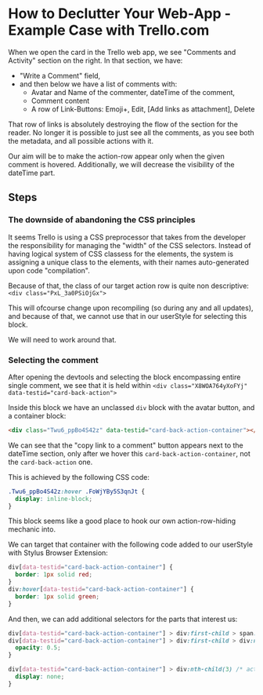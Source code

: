 # How to Declutter Your Web-App - Example Case with Trello.com

When we open the card in the Trello web app, we see "Comments and Activity" section on the right.
In that section, we have:

- "Write a Comment" field,
- and then below we have a list of comments with:
  - Avatar and Name of the commenter, dateTime of the comment,
  - Comment content
  - A row of Link-Buttons: Emoji+, Edit, [Add links as attachment], Delete

That row of links is absolutely destroying the flow of the section for the reader. No longer it is possible to just see all the comments, as you see both the metadata, and all possible actions with it.

Our aim will be to make the action-row appear only when the given comment is hovered.
Additionally, we will decrease the visibility of the dateTime part.

## Steps

### The downside of abandoning the CSS principles

It seems Trello is using a CSS preprocessor that takes from the developer the responsibility for managing the "width" of the CSS selectors. Instead of having logical system of CSS classess for the elements, the system is assigning a unique class to the elements, with their names auto-generated upon code "compilation".

Because of that, the class of our target action row is quite non descriptive: `<div class="PxL_3a0PSiOjGx">`

This will ofcourse change upon recompiling (so during any and all updates), and because of that, we cannot use that in our userStyle for selecting this block.

We will need to work around that.

### Selecting the comment

After opening the devtools and selecting the block encompassing entire single comment, we see that it is held within `<div class="X8WOA764yXoFYj" data-testid="card-back-action">`

Inside this block we have an unclassed `div` block with the avatar button, and a container block:

```html
<div class="Twu6_ppBo4S42z" data-testid="card-back-action-container"></div>
```

We can see that the "copy link to a comment" button appears next to the dateTime section, only after we hover this `card-back-action-container`, not the `card-back-action` one.

This is achieved by the following CSS code:

```css
.Twu6_ppBo4S42z:hover .FoWjYBy5S3qnJt {
  display: inline-block;
}
```

This block seems like a good place to hook our own action-row-hiding mechanic into.

We can target that container with the following code added to our userStyle with Stylus Browser Extension:

```css
div[data-testid="card-back-action-container"] {
  border: 1px solid red;
}
div:hover[data-testid="card-back-action-container"] {
  border: 1px solid green;
}
```

And then, we can add additional selectors for the parts that interest us:

```css
div[data-testid="card-back-action-container"] > div:first-child > span:nth-child(2) /* dateTime string */,
div[data-testid="card-back-action-container"] > div:first-child > div:nth-child(3) /* link icon */ {
  opacity: 0.5;
}
```

```css
div[data-testid="card-back-action-container"] > div:nth-child(3) /* action links row */ {
  display: none;
}
```

